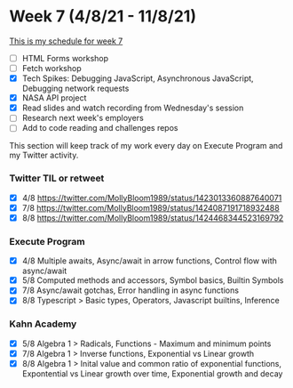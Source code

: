 # Week 7 (4/8/21 - 11/8/21)

[This is my schedule for week 7](https://learn.foundersandcoders.com/course/syllabus/pre-app-8/schedule/)

- [ ] HTML Forms workshop
- [ ] Fetch workshop
- [x] Tech Spikes: Debugging JavaScript, Asynchronous JavaScript, Debugging network requests
- [x] NASA API project
- [x] Read slides and watch recording from Wednesday's session
- [ ] Research next week's employers
- [ ] Add to code reading and challenges repos

This section will keep track of my work every day on Execute Program and my Twitter activity.

### Twitter TIL or retweet

- [x] 4/8 https://twitter.com/MollyBloom1989/status/1423013360887640071
- [x] 7/8 https://twitter.com/MollyBloom1989/status/1424087191718932488
- [x] 8/8 https://twitter.com/MollyBloom1989/status/1424468344523169792

### Execute Program

- [x] 4/8 Multiple awaits, Async/await in arrow functions, Control flow with async/await
- [x] 5/8 Computed methods and accessors, Symbol basics, Builtin Symbols
- [x] 7/8 Async/await gotchas, Error handling in async functions
- [x] 8/8 Typescript > Basic types, Operators, Javascript builtins, Inference

### Kahn Academy

- [x] 5/8 Algebra 1 > Radicals, Functions - Maximum and minimum points
- [x] 7/8 Algebra 1 > Inverse functions, Exponential vs Linear growth
- [x] 8/8 Algebra 1 > Inital value and common ratio of exponential functions, Expontential vs Linear growth over time, Exponential growth and decay
